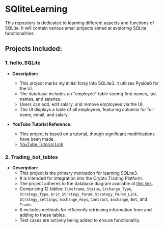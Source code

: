 # SQliteLearning

This repository is dedicated to learning different aspects and functions of SQLite. It will contain various small projects aimed at exploring SQLite functionalities.

## Projects Included:

### 1. hello_SQLite

- **Description:** 
  - This project marks my initial foray into SQLite3. It utilizes Pyside6 for the UI.
  - The database includes an "employee" table storing first names, last names, and salaries.
  - Users can add, edit salary, and remove employees via the UI.
  - The UI displays a table of all employees, featuring columns for full name, email, and salary.

- **YouTube Tutorial Reference:** 
  - This project is based on a tutorial, though significant modifications have been made.
  - [YouTube Tutorial Link](https://www.youtube.com/watch?v=pd-0G0MigUA&ab_channel=CoreySchafer)

### 2. Trading_bot_tables

- **Description:** 
  - This project is the primary motivation for learning SQLite3.
  - It is intended for integration into the Crypto Trading Platform.
  - The project adheres to the database diagram available at [this link](https://github.com/agordon05/Trading-Bot/blob/main/Documents/DatabaseDiagram.jpg).
  - Comprising 12 tables: `Timeframe`, `Status`, `Exchange_Type`, `Strategy_Type`, `Grid_Strategy_Param`, `Strategy_Param_Link`, `Strategy_Settings`, `Exchange_Keys`, `Contract`, `Exchange`, `Bot`, and `Trade`.
  - It includes methods for efficiently retrieving information from and adding to these tables.
  - Test cases are actively being added to ensure functionality.
